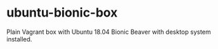 # ubuntu-bionic-box
Plain Vagrant box with Ubuntu 18.04 Bionic Beaver with desktop system installed.
